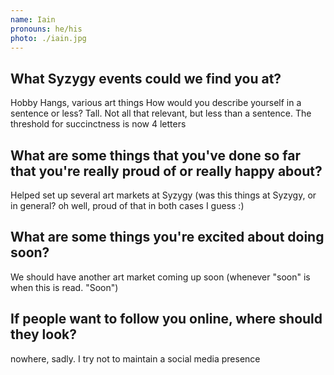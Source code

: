 ```yaml
---
name: Iain
pronouns: he/his
photo: ./iain.jpg
---
```

## What Syzygy events could we find you at?
Hobby Hangs, various art things
How would you describe yourself in a sentence or less?
Tall. Not all that relevant, but less than a sentence.
The threshold for succinctness is now 4 letters

## What are some things that you've done so far that you're really proud of or really happy about?
Helped set up several art markets at Syzygy (was this things at Syzygy, or in general? oh well, proud of that in both cases I guess  :)

## What are some things you're excited about doing soon?
We should have another art market coming up soon (whenever "soon" is when this is read. "Soon")

## If people want to follow you online, where should they look?
nowhere, sadly. I try not to maintain a social media presence
